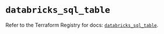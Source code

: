 # `databricks_sql_table`

Refer to the Terraform Registry for docs: [`databricks_sql_table`](https://registry.terraform.io/providers/databricks/databricks/1.72.0/docs/resources/sql_table).
